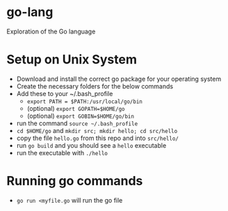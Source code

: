 # go-lang
Exploration of the Go language

# Setup on Unix System
- Download and install the correct go package for your operating system
- Create the necessary folders for the below commands
- Add these to your ~/.bash_profile 
  - `export PATH = $PATH:/usr/local/go/bin`
  - (optional) `export GOPATH=$HOME/go`
  - (optional) `export GOBIN=$HOME/go/bin`
- run the command `source ~/.bash_profile`
- `cd $HOME/go` and `mkdir src; mkdir hello; cd src/hello`
- copy the file `hello.go` from this repo and into `src/hello/`
- run `go build` and you should see a `hello` executable
- run the executable with `./hello`

# Running go commands
- `go run <myfile.go` will run the go file